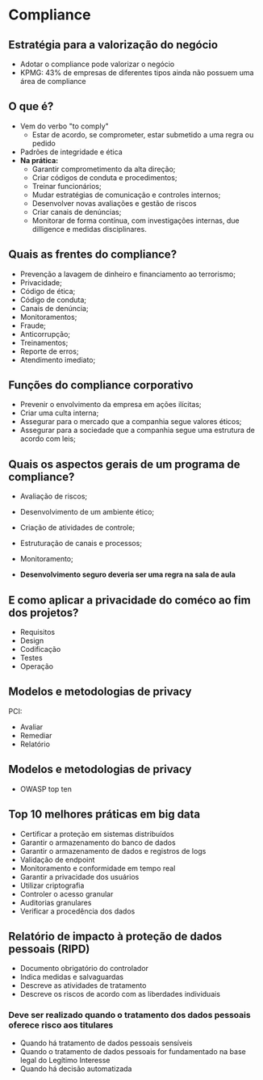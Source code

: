 # Compliance

## Estratégia para a valorização do negócio

- Adotar o compliance pode valorizar o negócio
- KPMG: 43% de empresas de diferentes tipos ainda não possuem uma área de compliance


## O que é? 

- Vem do verbo "to comply"
    - Estar de acordo, se comprometer, estar submetido a uma regra ou pedido
- Padrões de integridade e ética
- **Na prática:**
    - Garantir comprometimento da alta direção;
    - Criar códigos de conduta e procedimentos;
    - Treinar funcionários;
    - Mudar estratégias de comunicação e controles internos;
    - Desenvolver novas avaliações e gestão de riscos
    - Criar canais de denúncias;
    - Monitorar de forma contínua, com investigações internas, due dilligence e medidas disciplinares.

## Quais as frentes do compliance?

- Prevenção a lavagem de dinheiro e financiamento ao terrorismo;
- Privacidade;
- Código de ética;
- Código de conduta;
- Canais de denúncia;
- Monitoramentos;
- Fraude;
- Anticorrupção;
- Treinamentos;
- Reporte de erros;
- Atendimento imediato;

## Funções do compliance corporativo

- Prevenir o envolvimento da empresa em ações ilícitas;
- Criar uma culta interna;
- Assegurar para o mercado que a companhia segue valores éticos;
- Assegurar para a sociedade que a companhia segue uma estrutura de acordo com leis;

## Quais os aspectos gerais de um programa de compliance?

- Avaliação de riscos;
- Desenvolvimento de um ambiente ético;
- Criação de atividades de controle;
- Estruturação de canais e processos;
- Monitoramento;

- **Desenvolvimento seguro deveria ser uma regra na sala de aula**

## E como aplicar a privacidade do coméco ao fim dos projetos?

- Requisitos
- Design
- Codificação
- Testes
- Operação

## Modelos e metodologias de privacy

PCI:

- Avaliar
- Remediar
- Relatório

## Modelos e metodologias de privacy

- OWASP top ten

## Top 10 melhores práticas em big data

- Certificar a proteção em sistemas distribuídos
- Garantir o armazenamento do banco de dados
- Garantir o armazenamento de dados e registros de logs
- Validação de endpoint
- Monitoramento e conformidade em tempo real
- Garantir a privacidade dos usuários
- Utilizar criptografia
- Controler o acesso granular
- Auditorias granulares
- Verificar a procedência dos dados

## Relatório de impacto à proteção de dados pessoais (RIPD)

- Documento obrigatório do controlador
- Indica medidas e salvaguardas
- Descreve as atividades de tratamento
- Descreve os riscos de acordo com as liberdades individuais

### Deve ser realizado quando o tratamento dos dados pessoais oferece risco aos titulares

- Quando há tratamento de dados pessoais sensíveis
- Quando o tratamento de dados pessoais for fundamentado na base legal do Legítimo Interesse
- Quando há decisão automatizada

